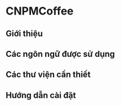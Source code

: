 # CNPMCoffee

## Giới thiệu


## Các ngôn ngữ được sử dụng


## Các thư viện cần thiết


## Hướng dẫn cài đặt
